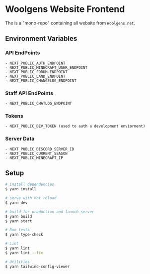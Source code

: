# Woolgens Website Frontend

The is a "mono-repo" containing all website from `Woolgens.net`.

## Environment Variables

### API EndPoints
```
- NEXT_PUBLIC_AUTH_ENDPOINT
- NEXT_PUBLIC_MINECRAFT_USER_ENDPOINT
- NEXT_PUBLIC_FORUM_ENDPOINT
- NEXT_PUBLIC_LAND_ENDPOINT
- NEXT_PUBLIC_CHANGELOG_ENDPOINT
```

### Staff API EndPoints
```
- NEXT_PUBLIC_CHATLOG_ENDPOINT
```

### Tokens
```
- NEXT_PUBLIC_DEV_TOKEN (used to auth a development enviorment)
```

### Server Data
```
- NEXT_PUBLIC_DISCORD_SERVER_ID
- NEXT_PUBLIC_CURRENT_SEASON
- NEXT_PUBLIC_MINECRAFT_IP
```

## Setup

```bash
# install dependencies
$ yarn install

# serve with hot reload
$ yarn dev

# build for production and launch server
$ yarn build
$ yarn start

# Run tests
$ yarn type-check

# Lint
$ yarn lint
$ yarn lint --fix

# Utilities
$ yarn tailwind-config-viewer
```
